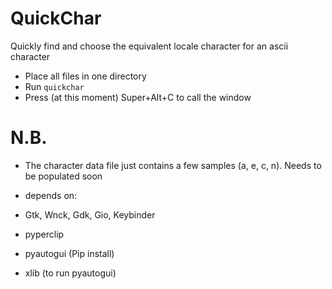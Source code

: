 # QuickChar

Quickly find and choose the equivalent locale character for an ascii character

- Place all files in one directory
- Run `quickchar`
- Press (at this moment) Super+Alt+C to call the window

# N.B.

- The character data file just contains a few samples (a, e, c, n). Needs to be populated soon
- depends on:

 - Gtk, Wnck, Gdk, Gio, Keybinder
 - pyperclip
 - pyautogui (Pip install)
 - xlib (to run pyautogui)
